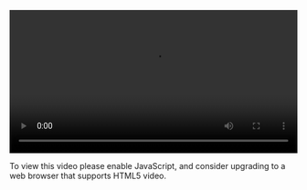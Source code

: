 <video controls="" style="width: 100%; display: block;"><source src="http://o86bpj665.bkt.clouddn.com/gulp-flex-res/22-gulp-wrap.mp4" type="video/mp4"><p>To view this video please enable JavaScript, and consider upgrading to a web browser that supports HTML5 video.</p></video>

